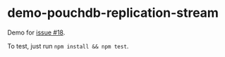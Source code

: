 demo-pouchdb-replication-stream
===============================

Demo for [issue #18](https://github.com/nolanlawson/pouchdb-replication-stream/issues/18).

To test, just run `npm install && npm test`.
